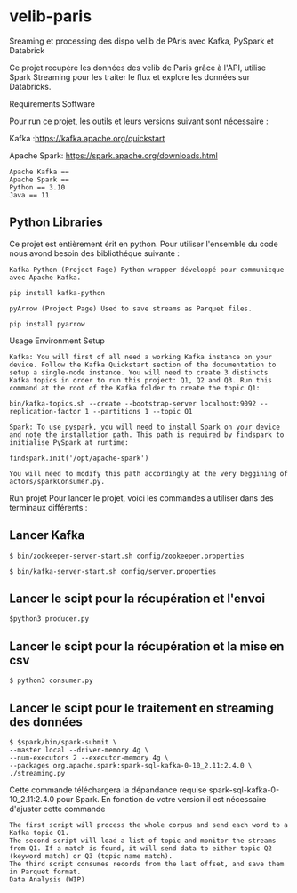 # velib-paris

Sreaming et processing des dispo velib de PAris avec Kafka, PySpark et Databrick

Ce projet recupère les données des velib de Paris grâce à l'API, utilise Spark Streaming pour les traiter le flux et explore les données sur Databricks.

Requirements
Software

Pour run ce projet, les outils et leurs versions suivant sont nécessaire :

Kafka :https://kafka.apache.org/quickstart

Apache Spark: https://spark.apache.org/downloads.html

    Apache Kafka ==
    Apache Spark == 
    Python == 3.10
    Java == 11

## Python Libraries
Ce projet est entièrement érit en python. Pour utiliser l'ensemble du code nous avond besoin des bibliothéque suivante :

    Kafka-Python (Project Page) Python wrapper développé pour communicque avec Apache Kafka.

    pip install kafka-python

    pyArrow (Project Page) Used to save streams as Parquet files.

    pip install pyarrow

Usage
Environment Setup

    Kafka: You will first of all need a working Kafka instance on your device. Follow the Kafka Quickstart section of the documentation to setup a single-node instance. You will need to create 3 distincts Kafka topics in order to run this project: Q1, Q2 and Q3. Run this command at the root of the Kafka folder to create the topic Q1:

    bin/kafka-topics.sh --create --bootstrap-server localhost:9092 --replication-factor 1 --partitions 1 --topic Q1

    Spark: To use pyspark, you will need to install Spark on your device and note the installation path. This path is required by findspark to initialise PySpark at runtime:

    findspark.init('/opt/apache-spark')

    You will need to modify this path accordingly at the very beggining of actors/sparkConsumer.py.

Run projet
Pour lancer le projet, voici les commandes a utiliser dans des terminaux différents :
## Lancer Kafka

    $ bin/zookeeper-server-start.sh config/zookeeper.properties
    
    $ bin/kafka-server-start.sh config/server.properties
    
## Lancer le scipt pour la récupération et l'envoi 
    
    $python3 producer.py
  
 ## Lancer le scipt pour la récupération et la mise en csv
    
    $ python3 consumer.py
    
 ## Lancer le scipt pour le traitement en streaming des données
    
    $ $spark/bin/spark-submit \
    --master local --driver-memory 4g \
    --num-executors 2 --executor-memory 4g \
    --packages org.apache.spark:spark-sql-kafka-0-10_2.11:2.4.0 \
    ./streaming.py

Cette commande téléchargera la dépandance requise spark-sql-kafka-0-10_2.11:2.4.0 pour Spark. En fonction de votre version il est nécessaire d'ajuster cette commande


    The first script will process the whole corpus and send each word to a Kafka topic Q1.
    The second script will load a list of topic and monitor the streams from Q1. If a match is found, it will send data to either topic Q2 (keyword match) or Q3 (topic name match).
    The third script consumes records from the last offset, and save them in Parquet format.
    Data Analysis (WIP)
